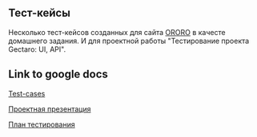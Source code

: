 ## Тест-кейсы

Несколько тест-кейсов созданных для сайта [ORORO](https://ororo.tv/ru) в качесте домашнего задания.
И для проектной работы "Тестирование проекта Gectaro: UI, API".

## Link to google docs
[Test-cases](https://docs.google.com/spreadsheets/d/1umbOmKFWS-SdUVtl7tV8JPMIHORO8gw-Xhnkub4lUbY/edit#gid=708052538)

[Проектная презентация](https://docs.google.com/presentation/d/1Amd4h78evoxxb9jA3L3tCfPyBz5W3KRH0ri9DUIub-M/edit?usp=drive_link)

[План тестирования](https://docs.google.com/document/d/120aCcGoJaSHojNDuaaBXzmKvk0BQqSXqpMS31AZuynM/edit?usp=drive_link)